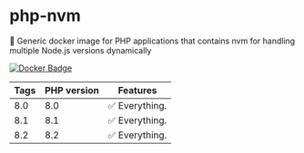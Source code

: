 # php-nvm

🐳 Generic docker image for PHP applications that contains nvm for handling multiple Node.js versions dynamically

[![Docker Badge](https://img.shields.io/docker/pulls/ocreaper/php-nvm)](https://hub.docker.com/r/ocreaper/php-nvm/)


| Tags | PHP version | Features |
| - | - | - |
| 8.0 | 8.0 | ✅ Everything. |
| 8.1 | 8.1 | ✅ Everything. |
| 8.2 | 8.2 | ✅ Everything. |

